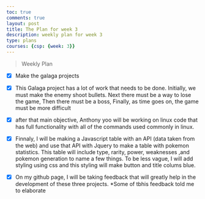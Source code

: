 ```yaml
---
toc: true
comments: true
layout: post
title: The Plan for week 3
description: weekly plan for week 3 
type: plans
courses: {csp: {week: 3}}
---
```


> Weekly Plan
- [x] Make the galaga projects

- [x] This Galaga project has a lot of work that needs to be done. Initially, we must make the enemy shoot bullets. Next there must be a way to lose the game, Then there must be a boss, Finally, as time goes on, the game must be more difficult 


- [x] after that main objective, Anthony yoo will be working on linux code that has full functionality with all of the commands used commonly in linux. 

- [x] Finnaly, I will be making a Javascript table with an API (data taken from the web) and use that API with Jquery to make a table with pokemon statistics. This table will include type, rarity, power, weaknesses ,and pokemon generation to name a few things. To be less vague, I will add styling using css and this styling will make button and title colums blue.

- [x] On my github page, I will be taking feedback that will greatly help in the development of these three projects. *Some of tbhis feedback told me to elaborate
